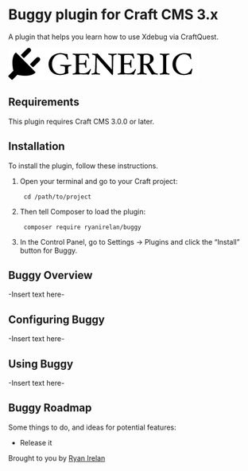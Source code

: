 # Buggy plugin for Craft CMS 3.x

A plugin that helps you learn how to use Xdebug via CraftQuest.

![Screenshot](resources/img/plugin-logo.png)

## Requirements

This plugin requires Craft CMS 3.0.0 or later.

## Installation

To install the plugin, follow these instructions.

1. Open your terminal and go to your Craft project:

        cd /path/to/project

2. Then tell Composer to load the plugin:

        composer require ryanirelan/buggy

3. In the Control Panel, go to Settings → Plugins and click the “Install” button for Buggy.

## Buggy Overview

-Insert text here-

## Configuring Buggy

-Insert text here-

## Using Buggy

-Insert text here-

## Buggy Roadmap

Some things to do, and ideas for potential features:

* Release it

Brought to you by [Ryan Irelan](https://craftquest.io)
